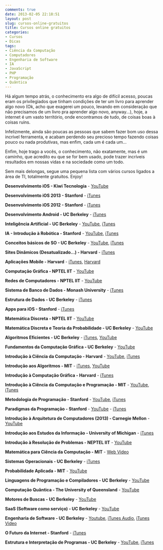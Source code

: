 ```yaml
---
comments: true
date: 2013-02-05 22:18:51
layout: post
slug: cursos-online-gratuitos
title: Cursos online gratuitos
categories:
- Cursos
- Dicas
tags:
- Ciência da Computação
- Computadores
- Engenharia de Software
- IA
- JavaScript
- PHP
- Programação
- Quântica
---
```


Há algum tempo atrás, o conhecimento era algo de difícil acesso, poucas eram os privilegiados que tinham condições de ter um livro para aprender algo novo (Ok, acho que exagerei um pouco, levando em consideração que não precisamos de um livro pra aprender algo novo, anyway...), hoje, a internet é um vasto território, onde encontramos de tudo, de coisas boas à coisas ruins.

<!-- more -->

Infelizmente, ainda são poucas as pessoas que sabem fazer bom uso dessa incrível ferramenta, e acabam perdendo seu precioso tempo fazendo coisas pouco ou nada produtivas, mas enfim, cada um é cada um...

Enfim, hoje trago a vocês, o conhecimento, não exatamente, mas é um caminho, que acredito eu que se for bem usado, pode trazer incríveis resultados em nossas vidas e na sociedade como um todo.

Sem mais delongas, segue uma pequena lista com vários cursos ligados a área de TI, totalmente gratuitos. Enjoy!



**Desenvolvimento iOS - Kiwi Tecnologia** - [YouTube](http://www.youtube.com/user/KiwiOfficeHour)

**Desenvolvimento iOS 2013 - Stanford** - [iTunes](https://itunes.apple.com/br/course/coding-together-developing/id593208016?affId=2060416)

**Desenvolvimento iOS 2012 - Stanford** - [iTunes](https://itunes.apple.com/us/course/coding-together-apps-for-iphone/id537447071)

**Desenvolvimento Android - UC Berkeley** - [iTunes](http://itunes.apple.com/us/podcast/csse490-android-development/id409819366)

**Inteligência Artificial - UC Berkeley** - [YouTube](http://www.youtube.com/playlist?list=PLF1A9D9034225FC92&feature=plcp), [iTunes](https://itunes.apple.com/us/itunes-u/computer-science-188-001-spring/id496298636)

**IA - Introdução à Robótica - Stanford** - [YouTube](http://www.youtube.com/view_play_list?p=65CC0384A1798ADF&search_query=Artificial+Intelligence++Introduction+to+Robotics), [iTunes](http://deimos3.apple.com/WebObjects/Core.woa/Browse/itunes.stanford.edu.1614970102)

**Conceitos básicos de SO - UC Berkeley** - [YouTube](http://www.youtube.com/view_play_list?p=575B10A83982EC30), [iTunes](http://itunes.apple.com/WebObjects/MZStore.woa/wa/viewPodcast?id=461558496)

**Sites Dinâmicos (Desatualizado...) - Harvard** - [iTunes](http://itunes.apple.com/WebObjects/MZStore.woa/wa/viewPodcast?id=273114068)

**Aplicações Mobile - Harvard** - [iTunes](http://itunes.apple.com/us/podcast/harvard-extension-schools/id421031995), [Harvard](http://cs76.tv/2011/spring/)

**Computação Gráfica - NPTEL IIT** - [YouTube](http://www.youtube.com/view_play_list?p=338D19C40D6D1732)

**Redes de Computadores - NPTEL IIT** - [YouTube](http://www.youtube.com/view_play_list?p=32DBC269EF768F74)

**Sistema de Banco de Dados - Monash University** - [iTunes](http://itunes.apple.com/us/podcast/fit9003-database-systems-design/id306569364)

**Estrutura de Dados - UC Berkeley** - [iTunes](http://itunes.apple.com/WebObjects/MZStore.woa/wa/viewPodcast?id=354818491)

**Apps para iOS - Stanford** - [iTunes](http://itunes.apple.com/us/course/ipad-iphone-app-development/id495052415)

**Matemática Discreta - NPTEL IIT** - [YouTube](http://www.youtube.com/view_play_list?p=0862D1A947252D20)

**Matemática Discreta e Teoria da Probabilidade - UC Berkeley** - [YouTube](http://www.youtube.com/course?list=EC1A2EBAC4283FE3EA)

**Algoritmos Eficientes - UC Berkeley** - [iTunes](http://itunes.apple.com/WebObjects/MZStore.woa/wa/viewPodcast?id=496893325), [YouTube](http://www.youtube.com/view_play_list?p=ECFA7F9DF3120C47E5)

**Fundamentos da Computação Gráfica - UC Berkeley** - [YouTube](http://www.youtube.com/playlist?list=PL-XXv-cvA_iBifi0GQVF1R9M_QBWw3xgG)

**Introdução à Ciência da Computação - Harvard** - [YouTube](http://www.youtube.com/course?list=ECF8A834F810575A94), [iTunes](http://itunes.apple.com/us/course/intro-to-computer-science/id529181544)

**Introdução aos Algoritmos - MIT** - [iTunes](https://itunes.apple.com/us/itunes-u/introduction-to-algorithms/id341597754?mt=10), [YouTube](http://www.youtube.com/watch?v=JPyuH4qXLZ0)

**Introdução à Computação Gráfica - Harvard** - [iTunes](https://itunes.apple.com/us/itunes-u/csci-e-234-introduction-to/id429428034)

**Introdução à Ciência da Computação e Programação - MIT** - [YouTube](http://www.youtube.com/view_play_list?p=4C4720A6F225E074&search_query=Introduction+to+Computer+Science%3A+Programming+Abstractions), [iTunes](http://deimos3.apple.com/WebObjects/Core.woa/Browse/mit.edu.2394447485.02394447490)

**Metodologia de Programação - Stanford** - [YouTube](http://www.youtube.com/watch?v=KkMDCCdjyW8), [iTunes](http://deimos3.apple.com/WebObjects/Core.woa/Browse/itunes.stanford.edu.1615329425.01615329428)

**Paradigmas da Programação - Stanford** - [YouTube](http://www.youtube.com/watch?v=Ps8jOj7diA0) - [iTunes](http://deimos3.apple.com/WebObjects/Core.woa/Browse/itunes.stanford.edu.1617348114)

**Introdução à Arquitetura de Computadores (2013) - Carnegie Mellon** - [YouTube](https://www.youtube.com/playlist?list=PL5PHm2jkkXmidJOd59REog9jDnPDTG6IJ)

**Introdução aos Estudos da Informação - University of Michigan** - [iTunes](https://itunes.apple.com/us/course/introduction-to-information/id571945511)

**Introdução à Resolução de Problemas - NEPTEL IIT** - [YouTube](http://www.youtube.com/view_play_list?p=94CA590D7781A9B9)

**Matemática para Ciência da Computação - MIT** - [Web Video](http://ocw.mit.edu/courses/electrical-engineering-and-computer-science/6-042j-mathematics-for-computer-science-fall-2010/video-lectures/)

**Sistemas Operacionais - UC Berkeley** - [iTunes](http://deimos3.apple.com/WebObjects/Core.woa/Browse/berkeley.edu.1622384617)

**Probabilidade Aplicada - MIT** - [YouTube](http://www.youtube.com/watch?v=j9WZyLZCBzs&list=ECUl4u3cNGP61MdtwGTqZA0MreSaDybji8)

**Linguagens de Programação e Compiladores - UC Berkeley** - [YouTube](http://www.youtube.com/course?list=PL03D59E2ECDDA66DF&category_name=University%2FEngineering%2FComputer%2520Science%2FProgramming%2520Languages&feature=edu)

**Computação Quântica - The University of Queensland** - [YouTube](http://www.youtube.com/user/mnielsencourses#grid/user/1826E60FD05B44E4)

**Motores de Buscas - UC Berkeley** - [YouTube](http://www.youtube.com/view_play_list?p=1777A89066B1D71D)

**SaaS (Software como serviço) - UC Berkeley** - [YouTube](http://www.youtube.com/course?list=EC-XXv-cvA_iDTKE56ZRv92RJNnLmy2aZh)

**Engenharia de Software - UC Berkeley** - [Youtube](http://www.youtube.com/view_play_list?p=93A1C8DCB4C64AB7), [iTunes Audio](http://itunes.apple.com/WebObjects/MZStore.woa/wa/viewPodcast?id=496110741), [iTunes Video](http://itunes.apple.com/WebObjects/MZStore.woa/wa/viewPodcast?id=496110737)

**O Futuro da Internet - Stanford** - [iTunes](http://deimos.apple.com/WebObjects/Core.woa/Browse/itunes.stanford.edu.1326809162.01326809166)

**Estrutura e Interpretação de Programas - UC Berkeley** - [YouTube](http://www.youtube.com/watch?v=GAHA0nJv8EA), [iTunes](http://deimos3.apple.com/WebObjects/Core.woa/Browse/berkeley.edu.1621506930)



